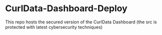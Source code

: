 # CurlData-Dashboard-Deploy
This repo hosts the secured version of the CurlData Dashboard (the src is protected with latest cybersecurity techniques)
